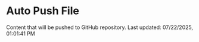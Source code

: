 # Auto Push File

Content that will be pushed to GitHub repository.
Last updated: 07/22/2025, 01:01:41 PM
